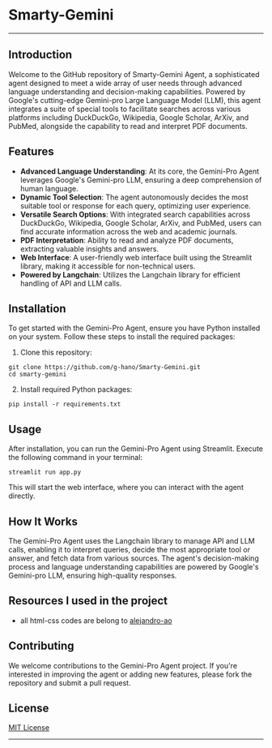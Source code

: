 # Smarty-Gemini
---

## Introduction
Welcome to the GitHub repository of Smarty-Gemini Agent, a sophisticated agent designed to meet a wide array of user needs through advanced language understanding and decision-making capabilities. Powered by Google's cutting-edge Gemini-pro Large Language Model (LLM), this agent integrates a suite of special tools to facilitate searches across various platforms including DuckDuckGo, Wikipedia, Google Scholar, ArXiv, and PubMed, alongside the capability to read and interpret PDF documents. 

## Features
- **Advanced Language Understanding**: At its core, the Gemini-Pro Agent leverages Google's Gemini-pro LLM, ensuring a deep comprehension of human language.
- **Dynamic Tool Selection**: The agent autonomously decides the most suitable tool or response for each query, optimizing user experience.
- **Versatile Search Options**: With integrated search capabilities across DuckDuckGo, Wikipedia, Google Scholar, ArXiv, and PubMed, users can find accurate information across the web and academic journals.
- **PDF Interpretation**: Ability to read and analyze PDF documents, extracting valuable insights and answers.
- **Web Interface**: A user-friendly web interface built using the Streamlit library, making it accessible for non-technical users.
- **Powered by Langchain**: Utilizes the Langchain library for efficient handling of API and LLM calls.

## Installation
To get started with the Gemini-Pro Agent, ensure you have Python installed on your system. Follow these steps to install the required packages:

1. Clone this repository:
```
git clone https://github.com/g-hano/Smarty-Gemini.git
cd smarty-gemini
```

2. Install required Python packages:
```
pip install -r requirements.txt
```

## Usage
After installation, you can run the Gemini-Pro Agent using Streamlit. Execute the following command in your terminal:
```
streamlit run app.py
```
This will start the web interface, where you can interact with the agent directly.

## How It Works
The Gemini-Pro Agent uses the Langchain library to manage API and LLM calls, enabling it to interpret queries, decide the most appropriate tool or answer, and fetch data from various sources. The agent's decision-making process and language understanding capabilities are powered by Google's Gemini-pro LLM, ensuring high-quality responses.

## Resources I used in the project
- all html-css codes are belong to [alejandro-ao](https://github.com/alejandro-ao/ask-multiple-pdfs/tree/main)

## Contributing
We welcome contributions to the Gemini-Pro Agent project. If you're interested in improving the agent or adding new features, please fork the repository and submit a pull request.

## License
[MIT License](LICENSE.md)

---
